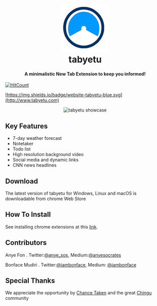 <h1 align="center">
<img src = "128x128.png" alt = "tabyetu logo" width = "150" height = "150">
<br>
tabyetu
<br>
</h1>

<h4 align="center">A minimalistic New Tab Extension to keep you informed!</h4>
<p align="center">

[![HitCount](http://hits.dwyl.com/iambonface/turtles-team-21.svg)](http://hits.dwyl.com/iambonface/turtles-team-21)

[https://img.shields.io/badge/website-tabyetu-blue.svg](http://www.tabyetu.com)

</p>

<p align="center">
<img src = "project-img.gif" alt = "tabyetu showcase" width = "800" height = "auto">
</p>

## Key Features
+ 7-day weather forecast
+ Notetaker
+ Todo list
+ High resolution background video
+ Social media and dynamic links
+ CNN news headlines

## Download
The latest version of tabyetu for Windows, Linux and macOS is downloadable from chrome Web Store

## How To Install
See installing chrome extensions at this [link](https://support.google.com/chrome_webstore/answer/2664769?hl=en).

## Contributors

Anye Fon .  Twitter:[@anye_sos](https://twitter.com/anye_sos), Medium:[@anyesocrates](https://medium.com/@anyesocrates)

Bonface Mudiri . Twitter:[@iambonface](https://twitter.com/iambonface), Medium: [@iambonface](https://medium.com/@iambonface)


## Special Thanks
We appreciate the opportunity by [Chance Taken](https://medium.com/@tropicalchancer) and the great [Chingu ](https://chingu-cohorts.github.io/chingu-directory/) community
